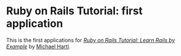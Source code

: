 # Ruby on Rails Tutorial: first application

This is the first applications for [*Ruby on Rails Tutorial: Learn Rails by Example*](http://railstutorial.org/) by [Michael Hartl](http://michaelhartl.com/).